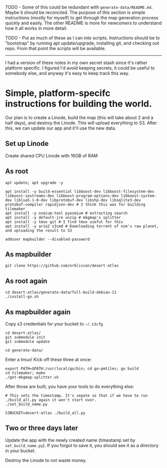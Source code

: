 TODO - Some of this could be redundant with `generate-data/README.md`. Maybe it should be reconciled. The purpose of this section is simple instructions (mostly for myself) to get through the map generation process quickly and easily. The other README is more for newcomers to understand how it all works in more detail.

TODO - Put as much of these as I can into scripts. Instructions should be to "bootstrap" by running apt update/upgrade, installing git, and checking out repo. From that point the scripts will be available.

---

I had a version of these notes in my own secret stash since it's rather platform specific. I figured I'd avoid keeping secrets, it could be useful to somebody else, and anyway it's easy to keep track this way.

# Simple, platform-specifc instructions for building the world.

Our plan is to create a Linode, build the map (this will take about 2 and a half days), and destroy the Linode. This will upload everything to S3. After this, we can update our app and it'll use the new data.

## Set up Linode

Create shared CPU Linode with 16GB of RAM

## As root

    apt update; apt upgrade -y

    apt install -y build-essential libboost-dev libboost-filesystem-dev libboost-iostreams-dev libboost-program-options-dev libboost-system-dev liblua5.1-0-dev libprotobuf-dev libshp-dev libsqlite3-dev protobuf-compiler rapidjson-dev # I think this was for building tilemaker
    apt install -y osmium-tool pyosmium # extracting search
    apt install -y default-jre unzip # mkgmap's splitter
    apt install -y tmux git # I find tmux useful for this
    apt install -y aria2 s3cmd # Downloading torrent of osm's raw planet, and uploading the result to S3

    adduser mapbuilder --disabled-password

## As mapbuilder

    git clone https://github.com/orblivion/desert-atlas

## As root again

    cd desert-atlas/generate-data/full-build-debian-11
    ./install-go.sh

## As mapbuilder again

Copy s3 credentials for your bucket to `~/.s3cfg`

    cd desert-atlas/
    git submodule init
    git submodule update

    cd generate-data/

Enter a tmux! Kick off these three at once:

    export PATH=$PATH:/usr/local/go/bin; cd go-pmtiles; go build
    cd tilemaker; make
    ./get-mkgmap-splitter.sh

After those are built, you have your tools to do everything else:

    # This sets the timestamp. It's sepate so that if we have to run ./build_all.py again it won't start over.
    ./set_build_name.py

    S3BUCKET=desert-atlas ./build_all.py

## Two or three days later

Update the app with the newly created name (timestamp set by `set_build_name.py`). If you forgot to save it, you should see it as a directory in your bucket.

Destroy the Linode to not waste money.
